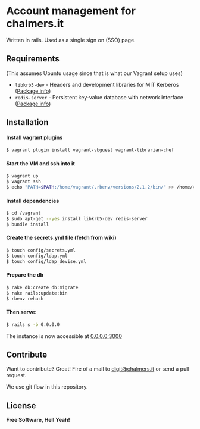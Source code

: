 # Account management for chalmers.it
Written in rails. Used as a single sign on (SSO) page.

## Requirements
(This assumes Ubuntu usage since that is what our Vagrant setup uses)

* `libkrb5-dev` - Headers and development libraries for MIT Kerberos ([Package info](http://packages.ubuntu.com/search?keywords=libkrb5-dev))
* `redis-server` - Persistent key-value database with network interface ([Package info](http://packages.ubuntu.com/search?keywords=redis-server))

## Installation

#### Install vagrant plugins
```sh
$ vagrant plugin install vagrant-vbguest vagrant-librarian-chef
```
#### Start the VM and ssh into it
```sh
$ vagrant up
$ vagrant ssh
$ echo "PATH=$PATH:/home/vagrant/.rbenv/versions/2.1.2/bin/" >> /home/vagrant/.bashrc
```
#### Install dependencies
```sh
$ cd /vagrant
$ sudo apt-get --yes install libkrb5-dev redis-server
$ bundle install
```
#### Create the secrets.yml file (fetch from wiki)
```sh
$ touch config/secrets.yml
$ touch config/ldap.yml
$ touch config/ldap_devise.yml
```
#### Prepare the db
```sh
$ rake db:create db:migrate
$ rake rails:update:bin
$ rbenv rehash
```

#### Then serve:
```sh
$ rails s -b 0.0.0.0
```
The instance is now accessible at [0.0.0.0:3000](0.0.0.0:3000)


Contribute
----

Want to contribute? Great! Fire of a mail to digit@chalmers.it or send a pull request.

We use git flow in this repository.

License
----

**Free Software, Hell Yeah!**

